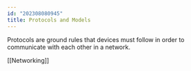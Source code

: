 ```yaml
---
id: "202308080945"
title: Protocols and Models
---
```


Protocols are ground rules that devices must follow in order to communicate with each other in a network.

[[Networking]]
